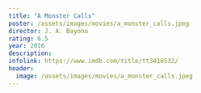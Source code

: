 ```yaml
---
title: "A Monster Calls"
poster: /assets/images/movies/a_monster_calls.jpeg
director: J. A. Bayona
rating: 6.5
year: 2016
description:
infolink: https://www.imdb.com/title/tt3416532/
header:
  image: /assets/images/movies/a_monster_calls.jpeg
---
```

